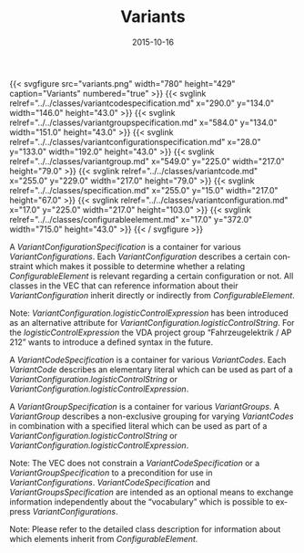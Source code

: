 ﻿---
title: Variants
toc: false
type: specs
layout: diagram
date: "2015-10-16"
draft: false
specification: VEC
version: 1.1.2
documentType: "Recommendation"
elementType: Diagram
classes:
  - VariantCodeSpecification
  - VariantGroupSpecification
  - VariantConfigurationSpecification
  - VariantGroup
  - VariantCode
  - Specification
  - VariantConfiguration
  - ConfigurableElement
menu:
  VEC-1.1.2:    
    parent: key-concepts
    identifier: key-concepts/variants
    weight: 1001005 

# Prev/next pager order (if `docs_section_pager` enabled in `params.toml`)
weight: 1001005
---
{{< svgfigure src="variants.png" width="780" height="429" caption="Variants" numbered="true" >}}
  {{< svglink relref="../../classes/variantcodespecification.md" x="290.0" y="134.0" width="146.0" height="43.0" >}}
  {{< svglink relref="../../classes/variantgroupspecification.md" x="584.0" y="134.0" width="151.0" height="43.0" >}}
  {{< svglink relref="../../classes/variantconfigurationspecification.md" x="28.0" y="133.0" width="192.0" height="43.0" >}}
  {{< svglink relref="../../classes/variantgroup.md" x="549.0" y="225.0" width="217.0" height="79.0" >}}
  {{< svglink relref="../../classes/variantcode.md" x="255.0" y="229.0" width="217.0" height="79.0" >}}
  {{< svglink relref="../../classes/specification.md" x="255.0" y="15.0" width="217.0" height="67.0" >}}
  {{< svglink relref="../../classes/variantconfiguration.md" x="17.0" y="225.0" width="217.0" height="103.0" >}}
  {{< svglink relref="../../classes/configurableelement.md" x="17.0" y="372.0" width="715.0" height="43.0" >}}
{{< / svgfigure >}}
<p> <span lang="EN-US">A <i>VariantConfigurationSpecification</i> is a container for </span><span lang="EN-GB">various </span><span lang="EN-US"><i>VariantConfigurations</i></span><span lang="EN-US">. Each <i>VariantConfiguration</i> describes a certain constraint which makes it possible to determine whether a relating <i>ConfigurableElement</i> is relevant regarding a certain configuration or not. All classes in the VEC that can reference information about their <i>VariantConfiguration</i> inherit directly or indirectly from <i>ConfigurableElement</i>. </span>     </p>      <p> <span lang="EN-GB">Note: <i>VariantConfiguration.logisticControlExpression</i> has been introduced as an alternative attribute for <i>VariantConfiguration.logisticControlString</i>. For the <i>logisticControlExpression</i> the VDA project group “Fahrzeugelektrik / AP 212” wants to introduce a defined syntax in the future. </span>     </p>      <p> <span lang="EN-GB">A <i>VariantCodeSpecification</i> is a container for various <i>VariantCodes</i>. Each <i>VariantCode</i> describes an elementary literal which can be used as part of a <i>VariantConfiguration</i>.<i>logisticControlString</i> or <i>VariantConfiguration.logisticControlExpression</i>.</span>     </p>      <p> <span lang="EN-US">A <i>VariantGroupSpecification</i> is a container for various <i>VariantGroups</i>. A <i>VariantGroup</i> describes a non-exclusive grouping for varying <i>VariantCodes</i> in combination with a specified literal which can be used as part of a <i>VariantConfiguration.logisticControlString</i> or <i>VariantConfiguration.logisticControlExpression</i>.</span>     </p>      <p> <span lang="EN-US">Note: The VEC does not constrain a <i>VariantCodeSpecification</i> or a <i>VariantGroup­Specification</i> to a precondition for use in <i>VariantConfigurations</i>. <i>VariantCodeSpecification</i> and <i>VariantGroupsSpecification</i> are intended as an optional means to exchange information independently about the “vocabulary” which is possible to express <i>VariantConfigurations</i></span><span lang="EN-GB">.</span>     </p>      <p> Note: Please refer to the detailed class description for information about which elements inherit from <i>ConfigurableElement.</i>     </p>